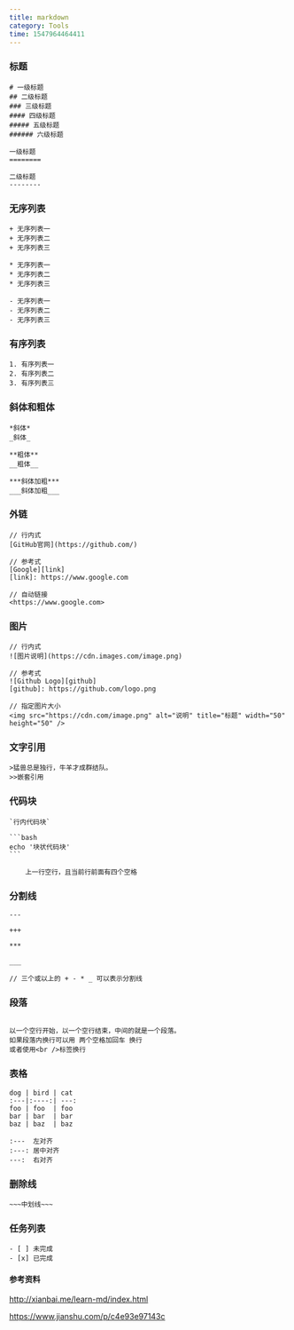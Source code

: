 ```yaml
---
title: markdown
category: Tools
time: 1547964464411
---
```


### 标题

```
# 一级标题
## 二级标题
### 三级标题
#### 四级标题
##### 五级标题
###### 六级标题

一级标题
========

二级标题
--------
```

### 无序列表

```
+ 无序列表一
+ 无序列表二
+ 无序列表三

* 无序列表一
* 无序列表二
* 无序列表三

- 无序列表一
- 无序列表二
- 无序列表三
```

### 有序列表

```
1. 有序列表一
2. 有序列表二
3. 有序列表三
```

### 斜体和粗体

```
*斜体*
_斜体_

**粗体**
__粗体__

***斜体加粗***
___斜体加粗___
```

### 外链

```
// 行内式
[GitHub官网](https://github.com/)

// 参考式
[Google][link]
[link]: https://www.google.com

// 自动链接
<https://www.google.com>
```

### 图片

```
// 行内式
![图片说明](https://cdn.images.com/image.png)

// 参考式
![Github Logo][github]
[github]: https://github.com/logo.png

// 指定图片大小
<img src="https://cdn.com/image.png" alt="说明" title="标题" width="50" height="50" />
```

### 文字引用

```
>猛兽总是独行，牛羊才成群结队。
>>嵌套引用
```

### 代码块

```
`行内代码块`

​```bash
echo '块状代码块'
​```

    上一行空行，且当前行前面有四个空格
```

### 分割线

```
---

+++

***

___

// 三个或以上的 + - * _ 可以表示分割线
```

### 段落

```

以一个空行开始，以一个空行结束，中间的就是一个段落。
如果段落内换行可以用 两个空格加回车 换行
或者使用<br />标签换行

```

### 表格

```
dog | bird | cat
:---|:----:| ---:
foo | foo  | foo
bar | bar  | bar
baz | baz  | baz

:---  左对齐
:---: 居中对齐
---:  右对齐
```

### 删除线

```
~~~中划线~~~
```

### 任务列表

```
- [ ] 未完成
- [x] 已完成
```



#### 参考资料

<http://xianbai.me/learn-md/index.html>

<https://www.jianshu.com/p/c4e93e97143c>

